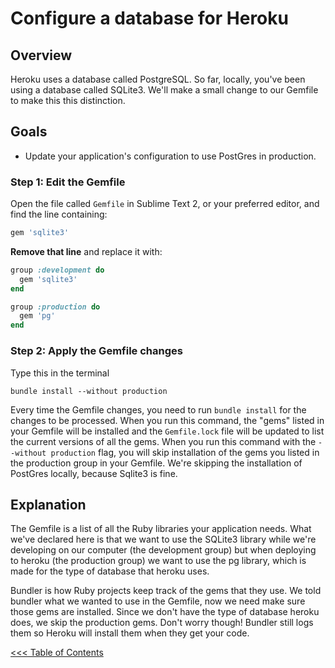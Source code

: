 # Configure a database for Heroku

## Overview
Heroku uses a database called PostgreSQL. So far, locally, you've been using a database called SQLite3. We'll make a small change to our Gemfile to make this this distinction.

## Goals
* Update your application's configuration to use PostGres in production.

### Step 1: Edit the Gemfile

Open the file called `Gemfile` in Sublime Text 2, or your preferred editor, and find the line containing:

```ruby
gem 'sqlite3'
```

**Remove that line** and replace it with:

```ruby
group :development do
  gem 'sqlite3'
end

group :production do
  gem 'pg'
end
```

### Step 2: Apply the Gemfile changes

Type this in the terminal

```text
bundle install --without production
```

Every time the Gemfile changes, you need to run `bundle install` for the changes to be processed. When you run this command, the "gems" listed in your Gemfile will be installed and the `Gemfile.lock` file will be updated to list the current versions of all the gems. When you run this command with the `--without production` flag, you will skip installation of the gems you listed in the production group in your Gemfile. We're skipping the installation of PostGres locally, because Sqlite3 is fine.


## Explanation

The Gemfile is a list of all the Ruby libraries your application needs. What we've declared here is that we want to
use the SQLite3 library while we're developing on our computer (the development group) but when deploying to heroku
(the production group) we want to use the pg library, which is made for the type of database that heroku uses.

Bundler is how Ruby projects keep track of the gems that they use. We told bundler what we wanted to use in the Gemfile,
now we need make sure those gems are installed. Since we don't have the type of database heroku does, we skip the
production gems. Don't worry though! Bundler still logs them so Heroku will install them when they get your code.

[<<< Table of Contents](/curriculum/curriculum_toc)
